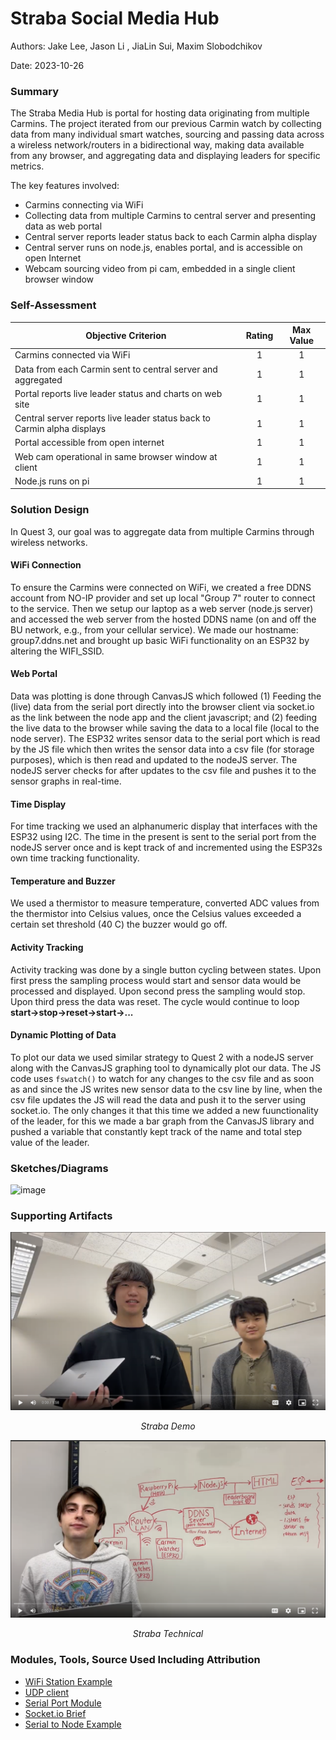 # Straba Social Media Hub

Authors: Jake Lee, Jason Li , JiaLin Sui, Maxim Slobodchikov

Date: 2023-10-26

### Summary
The Straba Media Hub is portal for hosting data originating from multiple Carmins. The project iterated from our previous Carmin watch by collecting data from many individual smart watches, sourcing and passing data across a wireless network/routers in a bidirectional way, making data available from any browser, and aggregating data and displaying leaders for specific metrics.

The key features involved:
- Carmins connecting via WiFi
- Collecting data from multiple Carmins to central server and presenting data as web portal
- Central server reports leader status back to each Carmin alpha display
- Central server runs on node.js, enables portal, and is accessible on open Internet
- Webcam sourcing video from pi cam, embedded in a single client browser window

### Self-Assessment 

| Objective Criterion | Rating | Max Value  | 
|---------------------------------------------|:-----------:|:---------:|
| Carmins connected via WiFi | 1  |  1     | 
| Data from each Carmin sent to central server and aggregated | 1  |  1     | 
| Portal reports live leader status and charts on web site | 1  |  1     | 
| Central server reports live leader status back to Carmin alpha displays | 1 |  1     | 
| Portal accessible from open internet | 1 |  1     | 
| Web cam operational in same browser window at client | 1 |  1     | 
| Node.js runs on pi | 1 |  1     | 

### Solution Design
In Quest 3, our goal was to aggregate data from multiple Carmins through wireless networks.

#### WiFi Connection
To ensure the Carmins were connected on WiFi, we created a free DDNS account from NO-IP provider and set up local "Group 7" router to connect to the service. Then we setup our laptop as a web server (node.js server) and accessed the web server from the hosted DDNS name (on and off the BU network, e.g., from your cellular service). We made our hostname: group7.ddns.net and brought up basic WiFi functionality on an ESP32 by altering the WIFI_SSID.

#### Web Portal
Data was plotting is done through CanvasJS which followed (1) Feeding the (live) data from the serial port directly into the browser client via socket.io as the link between the node app and the client javascript; and (2) feeding the live data to the browser while saving the data to a local file (local to the node server). The ESP32 writes sensor data to the serial port which is read by the JS file which then writes the sensor data into a csv file (for storage purposes), which is then read and updated to the nodeJS server. The nodeJS server checks for after updates to the csv file and pushes it to the sensor graphs in real-time. 

#### Time Display
For time tracking we used an alphanumeric display that interfaces with the ESP32 using I2C. The time in the present is sent to the serial port from the nodeJS server once and is kept track of and incremented using the ESP32s own time tracking functionality.

#### Temperature and Buzzer
We used a thermistor to measure temperature, converted ADC values from the thermistor into Celsius values, once the Celsius values exceeded a certain set threshold (40 C) the buzzer would go off.

#### Activity Tracking
Activity tracking was done by a single button cycling between states. Upon first press the sampling process would start and sensor data would be processed and displayed. Upon second press the sampling would stop. Upon third press the data was reset. The cycle would continue to loop **start->stop->reset->start->...**

#### Dynamic Plotting of Data
To plot our data we used similar strategy to Quest 2 with a nodeJS server along with the CanvasJS graphing tool to dynamically plot our data. The JS code uses ``fswatch()`` to watch for any changes to the csv file and as soon as and since the JS writes new sensor data to the csv line by line, when the csv file updates the JS will read the data and push it to the server using socket.io. The only changes it that this time we added a new fuunctionality of the leader, for this we made a bar graph from the CanvasJS library and pushed a variable that constantly kept track of the name and total step value of the leader.

### Sketches/Diagrams

![image](https://github.com/BU-EC444/Team7-Lee-Li-Slobodchikov-Sui/assets/114517092/4ff96b6c-e78b-48b5-8e79-bf62f00620cb)


### Supporting Artifacts

[![Straba Demo](<images/Screenshot 2023-10-26 at 9.09.18 PM.png>)](https://drive.google.com/file/d/1yyxFPOEBhLKcMl3_Dy2q6e8vETdw8cQn/view?usp=sharing)
<p align="center">
<i>Straba Demo</i>
</p>

[![Straba Technical](<images/Screenshot 2023-10-26 at 9.09.35 PM.png>)](https://drive.google.com/file/d/1aAKkc4bS0-rHjh72BFBYsLzd88dr5FB7/view?usp=sharing)
<p align="center">
<i>Straba Technical</i>
</p>


### Modules, Tools, Source Used Including Attribution
- [WiFi Station Example](https://github.com/espressif/esp-idf/tree/master/examples/wifi/getting_started/station)
- [UDP client](https://github.com/espressif/esp-idf/tree/master/examples/protocols/sockets/udp_client)
- [Serial Port Module](https://www.npmjs.com/package/serialport)
- [Socket.io Brief](/docs/briefs/design-patterns/dp-socketIO.md)
- [Serial to Node Example](https://github.com/BU-EC444/04-Code-Examples/tree/main/serial-esp-to-node-serialport)
